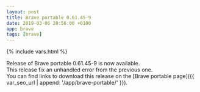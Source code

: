 ```yaml
---
layout: post
title: Brave portable 0.61.45-9
date: 2019-03-06 20:56:00 +0100
app: brave
tags: [brave]
---
```

{% include vars.html %}

Release of Brave portable 0.61.45-9 is now available.<br />
This release fix an unhandled error from the previous one.<br />
You can find links to download this release on the [Brave portable page]({{ var_seo_url | append: '/app/brave-portable/' }}).
